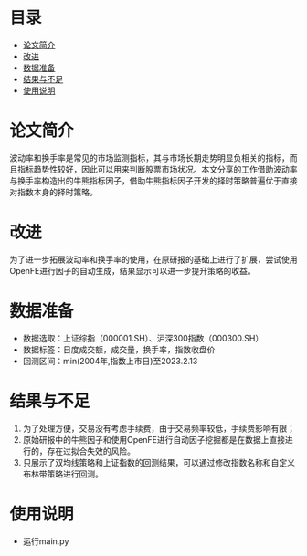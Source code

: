 # 目录
- [论文简介](#论文简介)
- [改进](#改进)
- [数据准备](#数据准备)
- [结果与不足](#结果与不足)
- [使用说明](#使用说明)
# 论文简介
波动率和换手率是常见的市场监测指标，其与市场长期走势明显负相关的指标，而且指标趋势性较好，因此可以用来判断股票市场状况。本文分享的工作借助波动率与换手率构造出的牛熊指标因子，借助牛熊指标因子开发的择时策略普遍优于直接对指数本身的择时策略。
# 改进
为了进一步拓展波动率和换手率的使用，在原研报的基础上进行了扩展，尝试使用OpenFE进行因子的自动生成，结果显示可以进一步提升策略的收益。
# 数据准备
- 数据选取：上证综指（000001.SH）、沪深300指数（000300.SH）
- 数据标签：日度成交额，成交量，换手率，指数收盘价
- 回测区间：min(2004年,指数上市日)至2023.2.13  
# 结果与不足
1. 为了处理方便，交易没有考虑手续费，由于交易频率较低，手续费影响有限；
2. 原始研报中的牛熊因子和使用OpenFE进行自动因子挖掘都是在数据上直接进行的，存在过拟合失效的风险。
3. 只展示了双均线策略和上证指数的回测结果，可以通过修改指数名称和自定义布林带策略进行回测。
# 使用说明
- 运行main.py
